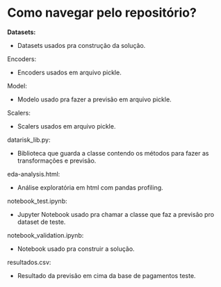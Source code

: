 # **Como navegar pelo repositório?**

**Datasets:**
- Datasets usados pra construção da solução.

Encoders:
- Encoders usados em arquivo pickle.

Model:
- Modelo usado pra fazer a previsão em arquivo pickle.

Scalers:
- Scalers usados em arquivo pickle.

datarisk_lib.py:
- Biblioteca que guarda a classe contendo os métodos para fazer as transformações e previsão.

eda-analysis.html:
- Análise exploratória em html com pandas profiling.

notebook_test.ipynb:
- Jupyter Notebook usado pra chamar a classe que faz a previsão pro dataset de teste.

notebook_validation.ipynb:
- Notebook usado pra construir a solução.

resultados.csv:
- Resultado da previsão em cima da base de pagamentos teste.
